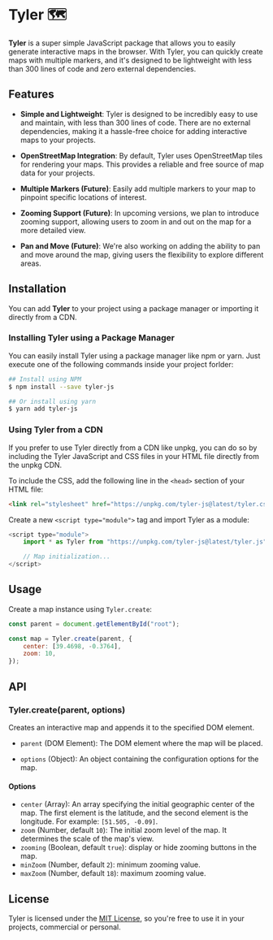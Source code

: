 # Tyler 🗺️

**Tyler** is a super simple JavaScript package that allows you to easily generate interactive maps in the browser. With Tyler, you can quickly create maps with multiple markers, and it's designed to be lightweight with less than 300 lines of code and zero external dependencies.

## Features

- **Simple and Lightweight**: Tyler is designed to be incredibly easy to use and maintain, with less than 300 lines of code. There are no external dependencies, making it a hassle-free choice for adding interactive maps to your projects.

- **OpenStreetMap Integration**: By default, Tyler uses OpenStreetMap tiles for rendering your maps. This provides a reliable and free source of map data for your projects.

- **Multiple Markers (Future)**: Easily add multiple markers to your map to pinpoint specific locations of interest.

- **Zooming Support (Future)**: In upcoming versions, we plan to introduce zooming support, allowing users to zoom in and out on the map for a more detailed view.

- **Pan and Move (Future)**: We're also working on adding the ability to pan and move around the map, giving users the flexibility to explore different areas.


## Installation

You can add **Tyler** to your project using a package manager or importing it directly from a CDN.

### Installing Tyler using a Package Manager

You can easily install Tyler using a package manager like npm or yarn. Just execute one of the following commands inside your project forlder:

```bash
## Install using NPM
$ npm install --save tyler-js

## Or install using yarn
$ yarn add tyler-js
```

### Using Tyler from a CDN

If you prefer to use Tyler directly from a CDN like unpkg, you can do so by including the Tyler JavaScript and CSS files in your HTML file directly from the unpkg CDN.

To include the CSS, add the following line in the `<head>` section of  your HTML file:

```html
<link rel="stylesheet" href="https://unpkg.com/tyler-js@latest/tyler.css">
```

Create a new `<script type="module">` tag and import Tyler as a module:

```javascript
<script type="module">
    import * as Tyler from "https://unpkg.com/tyler-js@latest/tyler.js";

    // Map initialization...
</script>
```

## Usage

Create a map instance using `Tyler.create`:

```javascript
const parent = document.getElementById("root");

const map = Tyler.create(parent, {
    center: [39.4698, -0.3764],
    zoom: 10,
});
```

## API

### Tyler.create(parent, options)

Creates an interactive map and appends it to the specified DOM element.

- `parent` (DOM Element): The DOM element where the map will be placed.

- `options` (Object): An object containing the configuration options for the map.

#### Options

- `center` (Array): An array specifying the initial geographic center of the map. The first element is the latitude, and the second element is the longitude. For example: `[51.505, -0.09]`.
- `zoom` (Number, default `10`): The initial zoom level of the map. It determines the scale of the map's view.
- `zooming` (Boolean, default `true`): display or hide zooming buttons in the map.
- `minZoom` (Number, default `2`): minimum zooming value.
- `maxZoom` (Number, default `18`): maximum zooming value.


## License

Tyler is licensed under the [MIT License](./LICENSE), so you're free to use it in your projects, commercial or personal.


